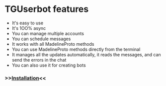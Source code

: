 # TGUserbot features
- It's easy to use
- It's 1OO% async
- You can manage multiple accounts
- You can schedule messages
- It works with all MadelineProto methods
- You can use MadelineProto methods directly from the terminal
- It manages all the updates automatically, it reads the messages, and can send the errors in the chat
- You can also use it for creating bots



### >>[Installation](https://github.com/peppelg/TGUserbot/tree/master/docs/en/Install.md)<<

